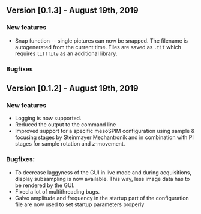 ## Version [0.1.3] - August 19th, 2019
### New features
* Snap function -- single pictures can now be snapped. The filename is autogenerated from the current time. Files are 
saved as `.tif` which requires `tifffile` as an additional library.

### Bugfixes


## Version [0.1.2] - August 19th, 2019
### New features
* Logging is now supported.
* Reduced the output to the command line
* Improved support for a specific mesoSPIM configuration using sample & focusing stages by Steinmayer Mechantronik and in combination with PI stages for sample rotation and z-movement.

### Bugfixes:
* To decrease laggyness of the GUI in live mode and during acquisitions, display subsampling is now available. This way, less image data has to be rendered by the GUI. 
* Fixed a lot of multithreading bugs.
* Galvo amplitude and frequency in the startup part of the configuration file are now used to set startup parameters properly